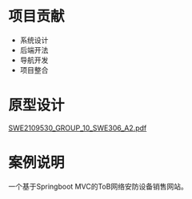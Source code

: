 # 项目贡献
- 系统设计
- 后端开法
- 导航开发
- 项目整合

# 原型设计

[SWE2109530_GROUP_10_SWE306_A2.pdf](https://github.com/user-attachments/files/19057545/SWE2109530_GROUP_10_SWE306_A2.pdf)

# 案例说明
一个基于Springboot MVC的ToB网络安防设备销售网站。
